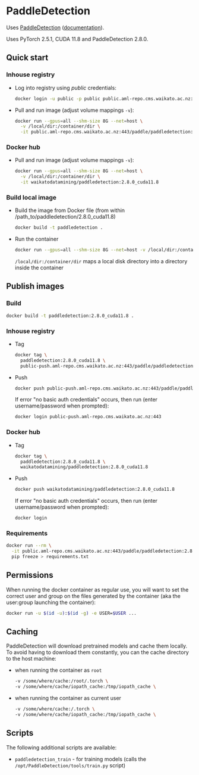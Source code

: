 # PaddleDetection

Uses [PaddleDetection](https://github.com/PaddlePaddle/PaddleDetection) ([documentation](https://github.com/PaddlePaddle/PaddleDetection/blob/release/2.6/README_en.md)). 

Uses PyTorch 2.5.1, CUDA 11.8 and PaddleDetection 2.8.0.

## Quick start

### Inhouse registry

* Log into registry using *public* credentials:

  ```bash
  docker login -u public -p public public.aml-repo.cms.waikato.ac.nz:443 
  ```

* Pull and run image (adjust volume mappings `-v`):

  ```bash
  docker run --gpus=all --shm-size 8G --net=host \
    -v /local/dir:/container/dir \
    -it public.aml-repo.cms.waikato.ac.nz:443/paddle/paddledetection:2.8.0_cuda11.8
  ```

### Docker hub

* Pull and run image (adjust volume mappings `-v`):

  ```bash
  docker run --gpus=all --shm-size 8G --net=host \
    -v /local/dir:/container/dir \
    -it waikatodatamining/paddledetection:2.8.0_cuda11.8
  ```

### Build local image

* Build the image from Docker file (from within /path_to/paddledetection/2.8.0_cuda11.8)

  ```bash
  docker build -t paddledetection .
  ```
  
* Run the container

  ```bash
  docker run --gpus=all --shm-size 8G --net=host -v /local/dir:/container/dir -it paddledetection
  ```
  `/local/dir:/container/dir` maps a local disk directory into a directory inside the container


## Publish images

### Build

```bash
docker build -t paddledetection:2.8.0_cuda11.8 .
```

### Inhouse registry  

* Tag

  ```bash
  docker tag \
    paddledetection:2.8.0_cuda11.8 \
    public-push.aml-repo.cms.waikato.ac.nz:443/paddle/paddledetection:2.8.0_cuda11.8
  ```
  
* Push

  ```bash
  docker push public-push.aml-repo.cms.waikato.ac.nz:443/paddle/paddledetection:2.8.0_cuda11.8
  ```
  If error "no basic auth credentials" occurs, then run (enter username/password when prompted):
  
  ```bash
  docker login public-push.aml-repo.cms.waikato.ac.nz:443
  ```

### Docker hub  

* Tag

  ```bash
  docker tag \
    paddledetection:2.8.0_cuda11.8 \
    waikatodatamining/paddledetection:2.8.0_cuda11.8
  ```
  
* Push

  ```bash
  docker push waikatodatamining/paddledetection:2.8.0_cuda11.8
  ```
  If error "no basic auth credentials" occurs, then run (enter username/password when prompted):
  
  ```bash
  docker login
  ``` 


### Requirements

```bash
docker run --rm \
  -it public.aml-repo.cms.waikato.ac.nz:443/paddle/paddledetection:2.8.0_cuda11.8 \
  pip freeze > requirements.txt
```


## Permissions

When running the docker container as regular use, you will want to set the correct
user and group on the files generated by the container (aka the user:group launching
the container):

```bash
docker run -u $(id -u):$(id -g) -e USER=$USER ...
```

## Caching

PaddleDetection will download pretrained models and cache them locally. To avoid having
to download them constantly, you can the cache directory to the host machine:

* when running the container as `root`

  ```bash
  -v /some/where/cache:/root/.torch \
  -v /some/where/cache/iopath_cache:/tmp/iopath_cache \
  ```

* when running the container as current user

  ```bash
  -v /some/where/cache:/.torch \
  -v /some/where/cache/iopath_cache:/tmp/iopath_cache \
  ```


## Scripts

The following additional scripts are available:

* `paddledetection_train` - for training models (calls the `/opt/PaddleDetection/tools/train.py` script)
